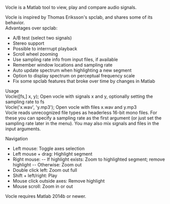 Vocle is a Matlab tool to view, play and compare audio signals.

Vocle is inspired by Thomas Eriksson's spclab, and shares some of its behavior.  
Advantages over spclab:
 - A/B test (select two signals)
 - Stereo support
 - Possible to interrrupt playback
 - Scroll wheel zooming
 - Use sampling rate info from input files, if available
 - Remember window locations and sampling rate
 - Auto update spectrum when highlighting a new segment
 - Option to display spectrum on perceptual frequency scale
 - Fix some spclab features that broke over time by changes in Matlab

Usage  
   Vocle([fs,] x, y);         Open vocle with signals x and y, optionally setting the sampling rate to fs  
   Vocle('x.wav', 'y.mp3');   Open vocle with files x.wav and y.mp3  
Vocle reads unrecognized file types as headerless 16-bit mono files. For these you can specify a
sampling rate as the first argument (or just set the sampling rate later in the menu). You may
also mix signals and files in the input arguments.

Navigation
 - Left mouse:                Toggle axes selection
 - Left mouse + drag:         Highlight segment
 - Right mouse:
    -- If highlight exists:    Zoom to highlighted segment; remove highlight
    -- Otherwise:              Zoom out
 - Double click left:         Zoom out full
 - Shift + left/right:        Play
 - Mouse click outside axes:  Remove highlight
 - Mouse scroll:              Zoom in or out

Vocle requires Matlab 2014b or newer.
